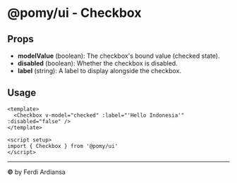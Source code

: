 # @pomy/ui - Checkbox

## Props

- **modelValue** (boolean): The checkbox's bound value (checked state).
- **disabled** (boolean): Whether the checkbox is disabled.
- **label** (string): A label to display alongside the checkbox.

## Usage

```vue
<template>
  <Checkbox v-model="checked" :label="'Hello Indonesia'" :disabled="false" />
</template>

<script setup>
import { Checkbox } from '@pomy/ui'
</script>
```

---

**©** by Ferdi Ardiansa
